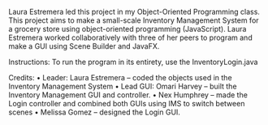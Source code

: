 Laura Estremera led this project in my Object-Oriented Programming class. This project aims to make a small-scale Inventory Management System for a grocery store using object-oriented programming (JavaScript). Laura Estremera worked collaboratively with three of her peers to program and make a GUI using Scene Builder and JavaFX.

Instructions:
To run the program in its entirety, use the InventoryLogin.java

Credits:
•	Leader: Laura Estremera – coded the objects used in the Inventory Management System
•	Lead GUI: Omari Harvey – built the Inventory Management GUI and controller.
•	Nex Humphrey – made the Login controller and combined both GUIs using IMS to switch between scenes
•	Melissa Gomez – designed the Login GUI.
